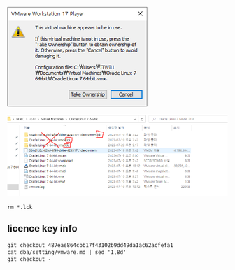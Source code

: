 ![image-20230720091750703](./assets/image-20230720091750703.png)

![image-20230720091850688](./assets/image-20230720091850688.png)

```shell
rm *.lck
```

## licence key info

```shell
git checkout 487eae864cbb17f43102b9dd49da1ac62acfefa1
cat dba/setting/vmware.md | sed '1,8d'
git checkout -
```

